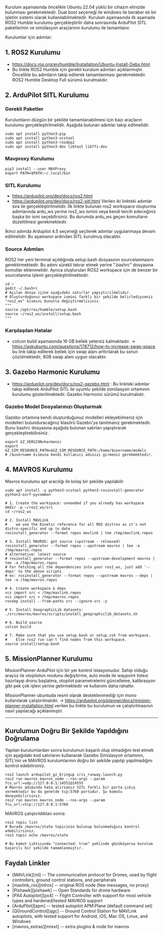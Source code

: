 Kurulum aşamasında öncelikle Ubuntu 22.04 yüklü bir cihazın elinizde bulunması gerekmektedir. Dual boot seçeneği ile windows ile beraber ek bir işletim sistemi olarak kullanılabilmektedir. Kurulum aşamasında ilk aşamada ROS2 Humble kurulumu gerçekleştirilir daha sonrasında ArduPilot SITL paketlerinin ve simülasyon araçlarının kurulumu ile tamamlanır.


Kurulumlar için adımlar:

## 1. ROS2 Kurulumu
* https://docs.ros.org/en/humble/Installation/Ubuntu-Install-Debs.html
* Bu linkte ROS2 Humble için gerekli kurulum adımları açıklanmıştır. Öncelikle bu adımların takip edilerek tamamlanması gerekmektedir. ROS2 Humble Desktop Full sürümü kurulmalıdır.

## 2. ArduPilot SITL Kurulumu
### Gerekli Paketler
Kurulumların düzgün bir şekilde tamamlanabilmesi için bazı araçların kurulumu gerçekleştirilmelidir. Aşağıda bulunan adımlar takip edilmelidir.

```
sudo apt install python3-pip
sudo apt install python3-vcstool
sudo apt install python3-rosdep2
sudo apt install python3-dev libtool libffi-dev

```
### Mavproxy Kurulumu

```
pip3 install --user MAVProxy
export PATH=$PATH:~/.local/bin
```

### SITL Kurulumu
* https://ardupilot.org/dev/docs/ros2.html
* https://ardupilot.org/dev/docs/ros2-sitl.html 
Verilen iki linkteki adımlar sıra ile gerçekleştirilmelidir. İlk linkte bulunan ros2 workspace oluşturma adımlarında ardu_ws yerine ros2_ws ismini veya kendi tercih edeceğiniz başka bir ismi seçebilirsiniz. Bu durumda ardu_ws geçen komutların düzeltilmesi gerekmektedir.

İkinci adımda Ardupilot 4.5 seçeneği seçilerek adımlar uygulanmaya devam edilmelidir. Bu aşamanın ardından SITL kurulmuş olacaktır. 
### Source Adımları
ROS2 her yeni terminal açıldığında setup.bash dosyasının sourcelanmasını gerektirmektedir. Bu adımı sürekli tekrar etmek yerine ".bashrc" dosyasına komutlar eklenmelidir. Ayrıca oluşturulan ROS2 workspace için de benzer bir sourcelanma işlemi gerçekleştirilmektedir.

```
cd ~
gedit ~/.bashrc
# Açılan dosya içine aşağıdaki satırlar yapıştırılmalıdır.
# Oluşturduğunuz workspace ismini farklı bir şekilde belirlediyseniz "ros2_ws" kısmını bununla değiştirmelisiniz.
"""
source /opt/ros/humble/setup.bash
source ~/ros2_ws/install/setup.bash
"""
```

### Karşılaşılan Hatalar
* colcon build aşamasında 16 GB bellek yetersiz kalmaktadır. -> https://askubuntu.com/questions/178712/how-to-increase-swap-space bu link takip edilerek bellek için swap alanı arttırılarak bu sorun çözülmektedir, 8GB swap alanı uygun olacaktır.

## 3. Gazebo Harmonic Kurulumu
* https://ardupilot.org/dev/docs/ros2-gazebo.html : Bu linkteki adımlar takip edilerek ArduPilot SITL ile uyumlu şekilde simülasyon ortamının kurulumu gösterilmektedir. Gazebo Harmonic sürümü kurulmalıdır. 

### Gazebo Model Dosyalarınızı Oluşturmak
Gazebo ortamına kendi oluşturduğunuz modelleri ekleyebilmeniz için modelleri bulunduracağınız klasörü Gazebo'ya tanıtmanız gerekmektedir. Bunu bashrc dosyasına aşağıda bulunan satırları yapıştırarak gerçekleştirebilirsiniz.

```
export GZ_VERSION=harmonic
export GZ_SIM_RESOURCE_PATH=$GZ_SIM_RESOURCE_PATH:/home/$username/models
# /$username kısmına kendi kullanıcı adınızı girmeniz gerekmektedir.
```

## 4. MAVROS Kurulumu
Mavros kurulumu apt aracılığı ile kolay bir şekilde yapılabilir

```
sudo apt install -y python3-vcstool python3-rosinstall-generator python3-osrf-pycommon

# 1. Create the workspace: unneeded if you already has workspace
mkdir -p ~/ros2_ws/src
cd ~/ros2_ws

# 2. Install MAVLink
#    we use the Kinetic reference for all ROS distros as it's not distro-specific and up to date
rosinstall_generator --format repos mavlink | tee /tmp/mavlink.repos

# 3. Install MAVROS: get source (upstream - released)
rosinstall_generator --format repos --upstream mavros | tee -a /tmp/mavros.repos
# alternative: latest source
# rosinstall_generator --format repos --upstream-development mavros | tee -a /tmp/mavros.repos
# For fetching all the dependencies into your ros2_ws, just add '--deps' to the above scripts
# ex: rosinstall_generator --format repos --upstream mavros --deps | tee -a /tmp/mavros.repos

# 4. Create workspace & deps
vcs import src < /tmp/mavlink.repos
vcs import src < /tmp/mavros.repos
rosdep install --from-paths src --ignore-src -y

# 5. Install GeographicLib datasets:
./src/mavros/mavros/scripts/install_geographiclib_datasets.sh

# 6. Build source
colcon build

# 7. Make sure that you use setup.bash or setup.zsh from workspace.
#    Else ros2 run can't find nodes from this workspace.
source install/setup.bash
```



## 5. MissionPlanner Kurulumu
MissionPlanner ArduPilot için bir yer kontrol istasyonudur. Sahip olduğu arayüz ile otopilotun modunu değişitirme, auto mode ile waypoint listesi hazırlayıp dronu başlatma, otopilot parametrelerini güncelleme, kalibrasyon gibi pek çok işlevi yerine getirmektedir ve kullanımı daha rahattır.

MissionPlanner ubuntuda resmi olarak desteklenmediği için mono kullanılarak çalıştırılmalıdır.
-> https://ardupilot.org/planner/docs/mission-planner-installation.html verilen bu linkte bu kurulumun ve çalıştırılmasının nasıl yapılacağı açıklanmıştır.


----

## Kurulumun Doğru Bir Şekilde Yapıldığını Doğrulama
Yapılan kurulumlardan sonra kurulumun başarılı olup olmadığını test etmek için aşağıdaki kod satırlarını kullanarak Gazebo Simülasyon ortamının, SITL'nin ve MAVROS kurulumlarının doğru bir şekilde yapılıp yapılmadığını kontrol edebilirsiniz.

```
ros2 launch ardupilot_gz_bringup iris_runway.launch.py
ros2 run mavros mavros_node --ros-args --param fcu_url:=udp://127.0.0.1:14551@14555
# Mavros adımında hata alırsanız SITL farklı bir porta çıkış vermektedir bu da genelde tcp:5760 portudur. Şu komutu deneyebilirsiniz.
ros2 run mavros mavros_node --ros-args --param fcu_url:=tcp://127.0.0.1:5760
```

MAVROS çalıştırıldıktan sonra:
```
ros2 topic list
# Burada /mavros/state topicinin bulunup bulunmadığını kontrol edebilirsiniz.
ros2 topic echo /mavros/state

# Bu komut çıktısında "connected: true" şeklinde gözüküyorsa kurulum başarılı bir şekilde tamamlanmıştır.
```

## Faydalı Linkler
  - [MAVLink][ml] -- The communication protocol for Drones, used by flight controllers, ground control stations, and peripherals
  - [mavlink\_ros][mlros] -- original ROS node (few messages, no proxy)
  - [Pixhawk][pixhawk] -- Open Standards for drone hardware
  - [PX4 Autopilot][px4] -- Flight Controller with support for most vehicle types and hardened/tested MAVROS support
  - [ArduPilot][apm] -- tested autopilot APM:Plane (default command set)
  - [QGroundControl][qgc] -- Ground Control Station for MAVLink autopilots, with tested support for Android, iOS, Mac OS, Linux, and Windows
  - [mavros\_extras][mrext] -- extra plugins & node for mavros